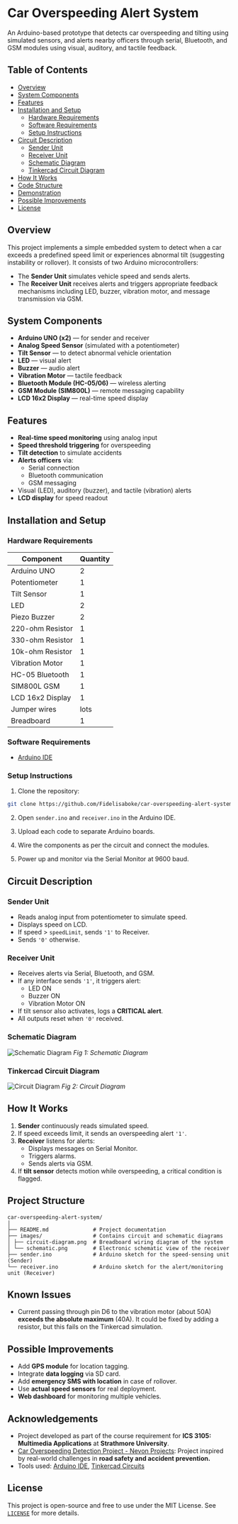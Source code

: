 # Car Overspeeding Alert System

An Arduino-based prototype that detects car overspeeding and tilting using simulated sensors, and alerts nearby officers through serial, Bluetooth, and GSM modules using visual, auditory, and tactile feedback.

## Table of Contents

* [Overview](#overview)
* [System Components](#system-components)
* [Features](#features)
* [Installation and Setup](#installation-and-setup)
    * [Hardware Requirements](#hardware-requirements)
    * [Software Requirements](#software-requirements)
    * [Setup Instructions](#setup-instructions)
* [Circuit Description](#circuit-description)
    * [Sender Unit](#sender-unit)
    * [Receiver Unit](#receiver-unit)
    * [Schematic Diagram](#schematic-diagram)
    * [Tinkercad Circuit Diagram](#tinkercad-circuit-diagram)
* [How It Works](#how-it-works)
* [Code Structure](#code-structure)
* [Demonstration](#demonstration)
* [Possible Improvements](#possible-improvements)
* [License](#license)

## Overview

This project implements a simple embedded system to detect when a car exceeds a predefined speed limit or experiences abnormal tilt (suggesting instability or rollover). It consists of two Arduino microcontrollers:

* The **Sender Unit** simulates vehicle speed and sends alerts.
* The **Receiver Unit** receives alerts and triggers appropriate feedback mechanisms including LED, buzzer, vibration motor, and message transmission via GSM.

## System Components

* **Arduino UNO (x2)** — for sender and receiver
* **Analog Speed Sensor** (simulated with a potentiometer)
* **Tilt Sensor** — to detect abnormal vehicle orientation
* **LED** — visual alert
* **Buzzer** — audio alert
* **Vibration Motor** — tactile feedback
* **Bluetooth Module (HC-05/06)** — wireless alerting
* **GSM Module (SIM800L)** — remote messaging capability
* **LCD 16x2 Display** — real-time speed display

## Features

* **Real-time speed monitoring** using analog input
* **Speed threshold triggering** for overspeeding
* **Tilt detection** to simulate accidents
* **Alerts officers** via:
  * Serial connection
  * Bluetooth communication
  * GSM messaging
* Visual (LED), auditory (buzzer), and tactile (vibration) alerts
* **LCD display** for speed readout

## Installation and Setup

### Hardware Requirements

| Component         | Quantity |
| ----------------- | -------- |
| Arduino UNO       | 2        |
| Potentiometer     | 1        |
| Tilt Sensor       | 1        |
| LED               | 2        |
| Piezo Buzzer      | 2        |
| 220-ohm Resistor  | 1        |
| 330-ohm Resistor  | 1        |
| 10k-ohm Resistor  | 1        |
| Vibration Motor   | 1        |
| HC-05 Bluetooth   | 1        |
| SIM800L GSM       | 1        |
| LCD 16x2 Display  | 1        |
| Jumper wires      | lots     |
| Breadboard        | 1        |

### Software Requirements
- [Arduino IDE](https://www.arduino.cc/en/software)

### Setup Instructions

1. Clone the repository:

```bash
git clone https://github.com/Fidelisaboke/car-overspeeding-alert-system.git
```

2. Open `sender.ino` and `receiver.ino` in the Arduino IDE.

3. Upload each code to separate Arduino boards.

4. Wire the components as per the circuit and connect the modules.

5. Power up and monitor via the Serial Monitor at 9600 baud.

## Circuit Description

### Sender Unit

* Reads analog input from potentiometer to simulate speed.
* Displays speed on LCD.
* If speed > `speedLimit`, sends `'1'` to Receiver.
* Sends `'0'` otherwise.

### Receiver Unit

* Receives alerts via Serial, Bluetooth, and GSM.
* If any interface sends `'1'`, it triggers alert:
  * LED ON
  * Buzzer ON
  * Vibration Motor ON
* If tilt sensor also activates, logs a **CRITICAL alert**.
* All outputs reset when `'0'` received.

### Schematic Diagram
![Schematic Diagram](images/schematic.png)
_Fig 1: Schematic Diagram_

### Tinkercad Circuit Diagram
![Circuit Diagram](images/circuit-diagram.png)
_Fig 2: Circuit Diagram_

## How It Works

1. **Sender** continuously reads simulated speed.
2. If speed exceeds limit, it sends an overspeeding alert `'1'`.
3. **Receiver** listens for alerts:
   * Displays messages on Serial Monitor.
   * Triggers alarms.
   * Sends alerts via GSM.
4. If **tilt sensor** detects motion while overspeeding, a critical condition is flagged.

## Project Structure

```
car-overspeeding-alert-system/
│
├── README.md              # Project documentation
├── images/                # Contains circuit and schematic diagrams
│ ├── circuit-diagram.png  # Breadboard wiring diagram of the system
│ └── schematic.png        # Electronic schematic view of the receiver
├── sender.ino             # Arduino sketch for the speed-sensing unit (Sender)
└── receiver.ino           # Arduino sketch for the alert/monitoring unit (Receiver)
```

## Known Issues
* Current passing through pin D6 to the vibration motor (about 50A) **exceeds the absolute maximum** 
(40A). It could be fixed by adding a resistor, but this fails on the Tinkercad simulation.


## Possible Improvements

* Add **GPS module** for location tagging.
* Integrate **data logging** via SD card.
* Add **emergency SMS with location** in case of rollover.
* Use **actual speed sensors** for real deployment.
* **Web dashboard** for monitoring multiple vehicles.

## Acknowledgements
- Project developed as part of the course requirement for **ICS 3105: Multimedia Applications** at **Strathmore University**.
- [Car Overspeeding Detection Project - Nevon Projects](https://nevonprojects.com/car-overspeeding-detection-system/): Project inspired by real-world challenges in **road safety and accident prevention.**
- Tools used: [Arduino IDE](https://www.arduino.cc/en/software), [Tinkercad Circuits](https://www.tinkercad.com/)

## License

This project is open-source and free to use under the MIT License.
See [`LICENSE`](LICENSE) for more details.
